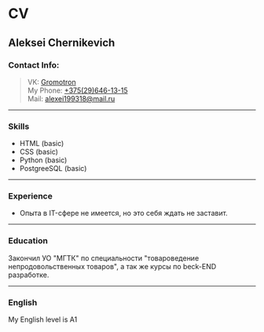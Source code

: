 # CV

## Aleksei Chernikevich
### Contact Info:
> VK: [Gromotron](https://vk.com/gromotron)     
> My Phone: [+375(29)646-13-15](+375296461315)      
> Mail: [alexei199318@mail.ru](alexei199318@mail.ru)     

---

### Skills
* HTML (basic)
* CSS (basic)
* Python (basic)
* PostgreeSQL (basic)

---

### Experience
  * Опыта в IT-сфере не имеется, но это себя ждать не заставит.

---

### Education
Закончил УО "МГТК" по специальности "товароведение непродовольственных товаров", а так же курсы по beck-END разработке.

---

### English
  My English level is A1
